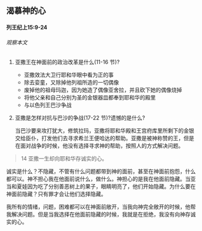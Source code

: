 ## 渴慕神的心

#### 列王纪上15:9-24

###### 观察本文

1. 亚撒王在神面前的政治改革是什么(11-16 节)?

    * 亚撒效法大卫行耶和华眼中看为正的事
    * 除去娈童，又除掉他列祖所造的一切偶像
    * 废掉他的祖母玛迦，因为她造了偶像亚舍拉，并且砍下她的偶像烧掉
    * 将他父亲和自己分别为圣的金银器皿都奉到耶和华的殿里
    * 与以色列王巴沙争战

2. 亚撒是怎样对抗与巴沙的争战(17-22 节)?遗憾的是什么?

    当巴沙要来攻打犹大，修筑拉玛，亚撒将耶和华殿和王宫府库里所剩下的金银交给臣仆，打发他们去寻求希兰王便哈达的帮助。亚撒是被神称赞的王，但是在面对战争的时候，他没有选择寻求神的帮助，按照人的方式解决问题。

> 14 亚撒一生却向耶和华存诚实的心。

诚实是什么？不隐藏，不管有什么问题都带到神的面前，甚至在神面前抱怨，什么都可以。神不担心我在他面前说什么，做什么。神担心的是我在他面前隐藏。当亚当和夏娃因为吃了分别善恶树上的果子，眼睛明亮了，他们开始隐藏。为什么要在神面前隐藏？只有罪才会让他们选择隐藏。

我所有的情绪，问题，困难都可以在神面前敞开，当我向神完全敞开的时候，他帮我解决问题。但是当我选择在他面前隐藏的时候，我就是在拒绝，我没有向神存诚实的心。